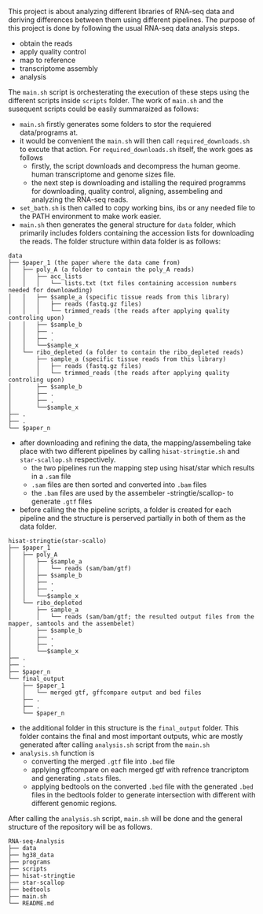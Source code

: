 This project is about analyzing different libraries of RNA-seq data and deriving differences between them using different pipelines. The purpose of this project is done by following the usual RNA-seq data analysis steps.
  - obtain the reads
  - apply quality control
  - map to reference
  - transcriptome assembly
  - analysis

The `main.sh` script is orchesterating the execution of these steps using the different scripts inside `scripts` folder. The work of `main.sh` and the susequent scripts could be easily summaraized as follows:

  - `main.sh` firstly generates some folders to stor the requiered data/programs at.
  - it would be convenient the `main.sh` will then call `required_downloads.sh` to excute that action. For `required_downloads.sh` itself, the work goes as follows
    - firstly, the script downloads and decompress the human geome. human transcriptome and genome sizes file.
    - the next step is downloading and istalling the required programms for downloading, quality control, aligning, assembeling and analyzing the RNA-seq reads.
  - `set_bath.sh` is then called to copy working bins, ibs or any needed file to the PATH environment to make work easier.
  - `main.sh` then generates the general structure for `data` folder, which primarily includes folders containing the accession lists for downloading the reads. The folder structure within data folder is as follows:
  
```
data
├── $paper_1 (the paper where the data came from)
│   ├── poly_A (a folder to contain the poly_A reads)
│   │   ├── acc_lists
│   │   │   └── lists.txt (txt files containing accession numbers needed for downloawding)
│   │   ├── $sample_a (specific tissue reads from this library)
│   │   │   ├── reads (fastq.gz files)
│   │   │   └── trimmed_reads (the reads after applying quality controling upon)
│   │   ├── $sample_b 
│   │   ├── .
│   │   ├── .
│   │   └──$sample_x
│   └── ribo_depleted (a folder to contain the ribo_depleted reads)
│       ├── sample_a (specific tissue reads from this library)
│       │   ├── reads (fastq.gz files)
│       │   └── trimmed_reads (the reads after applying quality controling upon)
│       ├── $sample_b 
│       ├── .
│       ├── .
│       └──$sample_x
├── .     
├── .     
└── $paper_n     
```
  - after downloading and refining the data, the mapping/assembeling take place with two different pipelines by calling `hisat-stringtie.sh` and `star-scallop.sh` respectively.
    - the two pipelines run the mapping step using hisat/star which results in a `.sam` file
    - `.sam` files are then sorted and converted into `.bam` files
    - the `.bam` files are used by the assembeler -stringtie/scallop- to generate `.gtf` files
  - before calling the the pipeline scripts, a folder is created for each pipeline and the structure is perserved partially in both of them as the data folder.
  
```
hisat-stringtie(star-scallo)
├── $paper_1 
│   ├── poly_A 
│   │   ├── $sample_a 
│   │   │   └── reads (sam/bam/gtf)   
│   │   ├── $sample_b 
│   │   ├── .
│   │   ├── .
│   │   └──$sample_x
│   └── ribo_depleted 
│       ├── sample_a 
│       │   └── reads (sam/bam/gtf; the resulted output files from the mapper, samtools and the assembelet)
│       ├── $sample_b 
│       ├── .
│       ├── .
│       └──$sample_x
├── .     
├── .     
├── $paper_n 
└── final_output
    ├── $paper_1
    │   └── merged gtf, gffcompare output and bed files 
    ├── .     
    ├── .     
    └── $paper_n 
```
  - the additional folder in this structure is the `final_output` folder. This folder contains the final and most important outputs, whic are mostly generated after calling `analysis.sh` script from the `main.sh`
  - `analysis.sh` function is
    - converting the merged `.gtf` file into `.bed` file
    - applying gffcompare on each merged gtf with refrence trancriptom and generating `.stats` files.
    - applying bedtools on the converted `.bed` file with the generated `.bed` files in the bedtools folder to generate intersection with different with different genomic regions.

After calling the `analysis.sh` script, `main.sh` will be done and the general structure of the repository will be as follows.

```
RNA-seq-Analysis
├── data 
├── hg38_data
├── programs 
├── scripts
├── hisat-stringtie 
├── star-scallop
├── bedtools
├── main.sh
└── README.md 
```
